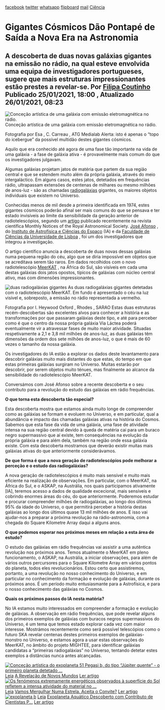 [facebook](https://www.facebook.com/sharer/sharer.php?u=https%3A%2F%2Fwww.natgeo.pt%2Fciencia%2F2021%2F01%2Fgigantes-cosmicos-dao-pontape-de-saida-a-nova-era-na-astronomia) [twitter](https://twitter.com/share?url=https%3A%2F%2Fwww.natgeo.pt%2Fciencia%2F2021%2F01%2Fgigantes-cosmicos-dao-pontape-de-saida-a-nova-era-na-astronomia&via=natgeo&text=Gigantes%20C%C3%B3smicos%20D%C3%A3o%20Pontap%C3%A9%20de%20Sa%C3%ADda%20a%20Nova%20Era%20na%20Astronomia) [whatsapp](https://web.whatsapp.com/send?text=https%3A%2F%2Fwww.natgeo.pt%2Fciencia%2F2021%2F01%2Fgigantes-cosmicos-dao-pontape-de-saida-a-nova-era-na-astronomia) [flipboard](https://share.flipboard.com/bookmarklet/popout?v=2&title=Gigantes%20C%C3%B3smicos%20D%C3%A3o%20Pontap%C3%A9%20de%20Sa%C3%ADda%20a%20Nova%20Era%20na%20Astronomia&url=https%3A%2F%2Fwww.natgeo.pt%2Fciencia%2F2021%2F01%2Fgigantes-cosmicos-dao-pontape-de-saida-a-nova-era-na-astronomia) [mail](mailto:?subject=NatGeo&body=https%3A%2F%2Fwww.natgeo.pt%2Fciencia%2F2021%2F01%2Fgigantes-cosmicos-dao-pontape-de-saida-a-nova-era-na-astronomia%20-%20Gigantes%20C%C3%B3smicos%20D%C3%A3o%20Pontap%C3%A9%20de%20Sa%C3%ADda%20a%20Nova%20Era%20na%20Astronomia) [Ciência](https://www.natgeo.pt/ciencia) 
# Gigantes Cósmicos Dão Pontapé de Saída a Nova Era na Astronomia 
## A descoberta de duas novas galáxias gigantes na emissão no rádio, na qual esteve envolvida uma equipa de investigadores portugueses, sugere que mais estruturas impressionantes estão prestes a revelar-se. Por [Filipa Coutinho](https://www.natgeo.pt/autor/filipa-coutinho) Publicado 25/01/2021, 18:00 , Atualizado 26/01/2021, 08:23 
![Conceção artística de uma galáxia com emissão eletromagnética no rádio.
](img/files_styles_image_00_public_primeiros_passos_para_uma_grande_descoberta.jpg, "Conceção artística de uma galáxia com emissão eletromagnética no rádio.\n")
Conceção artística de uma galáxia com emissão eletromagnética no rádio. 

Fotografia por Esa , C. Carreau , ATG Medialab Alerta: isto é apenas o “topo do icebergue” da possível multidão destes gigantes cósmicos. 

Aquilo que era conhecido até agora de uma fase tão importante na vida de uma galáxia - a fase de galáxia ativa - é provavelmente mais comum do que os investigadores julgavam. 

Algumas galáxias projetam jatos de matéria que partem da sua região central e que se estendem muito além da própria galáxia, através do meio intergaláctico. Em alguns casos, estes jatos, detetados em frequências rádio, ultrapassam extensões de centenas de milhares ou mesmo milhões de anos-luz - são as chamadas [radiogaláxias](https://www.natgeo.pt/espaco/2018/09/radiogalaxias-obras-de-arte-do-universo) gigantes, os maiores objetos individuais que existem no Universo. 

Conhecidas menos de mil desde a primeira identificada em 1974, estes gigantes cósmicos poderão afinal ser mais comuns do que se pensava e ter estado invisíveis ao limite da sensibilidade da geração anterior de radiotelescópios, segundo um [artigo](https://doi.org/10.1093/mnras/staa3837) publicado recentemente na revista científica Monthly Notices of the Royal Astronomical Society. [José Afonso](http://www.iastro.pt/ia/newStaffDetails.html?ID=46) , do [Instituto de Astrofísica e Ciências do Espaço](http://www.iastro.pt/) (IA) e da [Faculdade de Ciências da Universidade de Lisboa](https://ciencias.ulisboa.pt/) , foi um dos investigadores que integrou a investigação. 

O artigo científico anuncia a descoberta de duas novas dessas galáxias numa pequena região do céu, algo que se diria impossível em objetos que se acreditava serem tão raros. Em dados recolhidos com o novo radiotelescópio [MeerKAT](https://www.sarao.ac.za/science/meerkat/) , na África do Sul, são visíveis em cada uma destas galáxias dois jatos opostos, típicos de galáxias com núcleo central ativo, mas com dimensões impressionantes. 

![duas radiogaláxias gigantes](img/files_styles_image_00_public_heywood_grgs_radio_over_optical.jpg, "duas radiogaláxias gigantes")
As duas radiogaláxias gigantes detetadas com o radiotelescópio MeerKAT. Em fundo é apresentado o céu na luz visível e, sobreposto, a emissão no rádio representada a vermelho. 

Fotografia por I. Heywood Oxford , Rhodes , SARAO Estas duas estruturas recém-descobertas são excelentes alvos para conhecer a história e as transformações por que passaram galáxias deste tipo, e até para perceber como é que o centro da nossa própria galáxia Via Láctea poderá eventualmente vir a atravessar fases de muito maior atividade. Situadas respetivamente a 2,1 e 3,8 mil milhões de anos-luz, as duas galáxias têm dimensões da ordem dos sete milhões de anos-luz, o que é mais de 60 vezes o tamanho da nossa galáxia. 

Os investigadores do IA estão a explorar os dados deste levantamento para descobrir galáxias muito mais distantes do que estas, do tempo em que estas primeiras galáxias surgiram no Universo. Muitas estarão por descobrir, por serem objetos muito ténues, mas finalmente ao alcance da sensibilidade do radiotelescópio MeerKAT. 

Conversámos com José Afonso sobre a recente descoberta e o seu contributo para a revolução do estudo das galáxias em rádio frequências. 

**O que torna esta descoberta tão especial?** 

Esta descoberta mostra que estamos ainda muito longe de compreender como as galáxias se formam e evoluem no Universo, e em particular, qual a abundância e impacto das chamadas galáxias ativas na história do Cosmos. Sabemos que esta fase da vida de uma galáxia, uma fase de atividade intensa na sua região central devido à queda de matéria cai para um buraco negro supermassivo que aí existe, tem consequências na evolução da própria galáxia e para além dela, também na região onde essa galáxia existe. Com esta descoberta mostramos que deverão existir muitas mais galáxias ativas do que anteriormente considerávamos. 

**De que forma é que a nova geração de radiotelescópios pode melhorar a perceção e o estudo das radiogaláxias?** 

A nova geração de radiotelescópios é muito mais sensível e muito mais eficiente na realização de observações. Em particular, com o MeerKAT, na África do Sul, e o ASKAP, na Austrália, nos quais participamos ativamente [IA], teremos acesso a dados de qualidade excecional, mais sensíveis e cobrindo enormes áreas do céu, do que anteriormente. Poderemos estudar e procurar compreender milhões de radiogaláxias, ao longo dos últimos 95% da idade do Universo, o que permitirá perceber a história destas galáxias ao longo dos últimos quase 13 mil milhões de anos. E isso vai ajudar-nos a preparar a próxima revolução na rádio-astronomia, com a chegada do Square Kilometre Array daqui a alguns anos. 

**O que podemos esperar nos próximos meses em relação a esta área de estudo?** 

O estudo das galáxias em rádio frequências vai assistir a uma autêntica revolução nos próximos anos. Temos atualmente o MeerKAT em pleno funcionamento, o ASKAP, na Austrália, a iniciar observações, para além de vários outros percursores para o Square Kilometre Array em vários pontos do planeta, todos eles revolucionários. Estou certo que assistiremos, portanto, a uma revolução no nosso conhecimento do Universo, e em particular no conhecimento da formação e evolução de galáxias, durante os próximos anos. É um período muito entusiasmante para a Astrofísica, e para o nosso conhecimento das galáxias no Cosmos. 

**Quais os próximos passos do IA nesta matéria?** 

No IA estamos muito interessados em compreender a formação e evolução de galáxias. A observação em rádio frequências, que pode revelar alguns dos primeiros exemplos de galáxias com buracos negros supermassivos do Universo, é um tema que temos estado explorar cada vez com maior interesse. Mostrámos recentemente como será possível telescópios como o futuro SKA revelar centenas destes primeiros exemplos de galáxias-monstro no Universo, e estamos agora a usar estas observações do MeerKAT, no âmbito do projeto MIGHTEE, para identificar galáxias candidatas a “primeiras radiogaláxias” no Universo, tentando detetar estes exemplos a distâncias nunca antes alcançadas. 

[![Conceção artística do exoplaneta 51 Pegasi b, do tipo “Júpiter quente” - o primeiro planeta detetado ...](img/files_styles_image_00_public_eso1_1_a.jpg, "Conceção artística do exoplaneta 51 Pegasi b, do tipo “Júpiter quente” - o primeiro planeta detetado ...")](https://www.natgeo.pt/espaco/2020/05/a-revelacao-de-novos-mundos) [Leia](https://www.natgeo.pt/espaco/2020/05/a-revelacao-de-novos-mundos) [A Revelação de Novos Mundos](https://www.natgeo.pt/espaco/2020/05/a-revelacao-de-novos-mundos) [Ler artigo](https://www.natgeo.pt/espaco/2020/05/a-revelacao-de-novos-mundos) [![Os fenómenos extremamente energéticos observados à superfície do Sol refletem a intensa atividade do material no ...](img/files_styles_image_00_public_0_1_1_lighten_blend_crop.jpg, "Os fenómenos extremamente energéticos observados à superfície do Sol refletem a intensa atividade do material no ...")](https://www.natgeo.pt/ciencia/2021/01/vamos-mergulhar-numa-estrela-aceita-o-convite) [Leia](https://www.natgeo.pt/ciencia/2021/01/vamos-mergulhar-numa-estrela-aceita-o-convite) [Vamos Mergulhar Numa Estrela. Aceita o Convite?](https://www.natgeo.pt/ciencia/2021/01/vamos-mergulhar-numa-estrela-aceita-o-convite) [Ler artigo](https://www.natgeo.pt/ciencia/2021/01/vamos-mergulhar-numa-estrela-aceita-o-convite) [![exoplaneta b](img/files_styles_image_00_public_exoplaneta_b_v.jpg, "exoplaneta b")](https://www.natgeo.pt/ciencia/2020/12/exoplaneta-aquatico-descoberto-com-contributo-de-cientistas-portugueses) [Leia](https://www.natgeo.pt/ciencia/2020/12/exoplaneta-aquatico-descoberto-com-contributo-de-cientistas-portugueses) [Exoplaneta Aquático Descoberto com Contributo de Cientistas P...](https://www.natgeo.pt/ciencia/2020/12/exoplaneta-aquatico-descoberto-com-contributo-de-cientistas-portugueses) [Ler artigo](https://www.natgeo.pt/ciencia/2020/12/exoplaneta-aquatico-descoberto-com-contributo-de-cientistas-portugueses) 